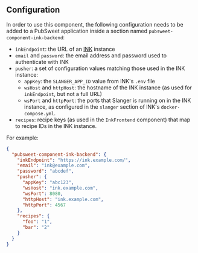 ## Configuration

In order to use this component, the following configuration needs to be added to a PubSweet application inside a section named `pubsweet-component-ink-backend`:

* `inkEndpoint`: the URL of an [INK](https://gitlab.coko.foundation/INK/ink-api) instance
* `email` and `password`: the email address and password used to authenticate with INK
* `pusher`: a set of configuration values matching those used in the INK instance:
  * `appKey`: the `SLANGER_APP_ID` value from INK's `.env` file
  * `wsHost` and `httpHost`: the hostname of the INK instance (as used for `inkEndpoint`, but not a full URL)
  * `wsPort` and `httpPort`: the ports that Slanger is running on in the INK instance, as configured in the `slanger` section of INK's `docker-compose.yml`.
* `recipes`: recipe keys (as used in the `InkFrontend` component) that map to recipe IDs in the INK instance.


For example:

```json
{
  "pubsweet-component-ink-backend": {
    "inkEndpoint": "https://ink.example.com/",
    "email": "ink@example.com",
    "password": "abcdef",
    "pusher": {
      "appKey": "abc123",
      "wsHost": "ink.example.com",
      "wsPort": 8080,
      "httpHost": "ink.example.com",
      "httpPort": 4567
    },
    "recipes": {
      "foo": "1",
      "bar": "2"
    }
  }
}
```


